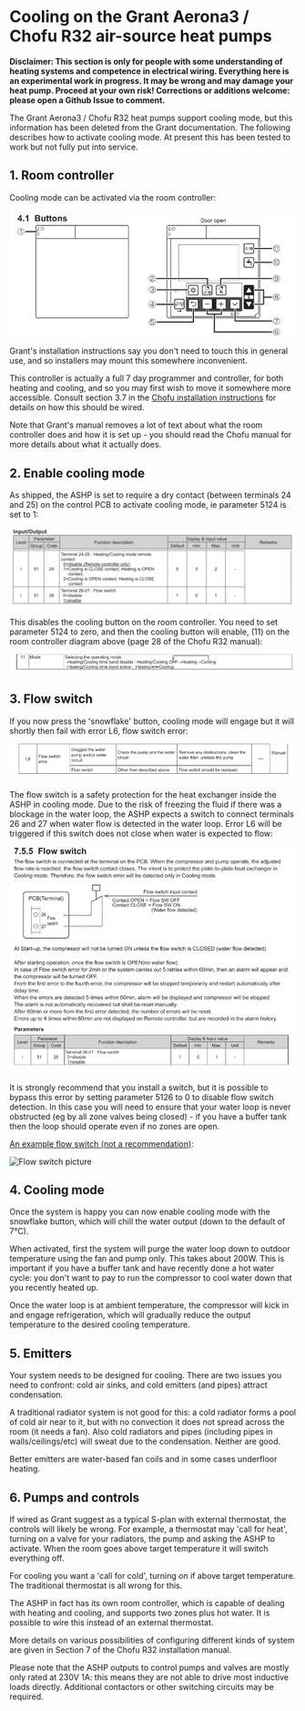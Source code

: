 Cooling on the Grant Aerona3 / Chofu R32 air-source heat pumps
==============================================================

**Disclaimer: This section is only for people with some understanding of
heating systems and competence in electrical wiring.  Everything here is an
experimental work in progress.  It may be wrong and may damage your heat
pump.  Proceed at your own risk!  Corrections or additions welcome: please
open a Github Issue to comment.**

The Grant Aerona3 / Chofu R32 heat pumps support cooling mode, but this
information has been deleted from the Grant documentation.  The following
describes how to activate cooling mode.  At present this has been tested to
work but not fully put into service.

## 1. Room controller

Cooling mode can be activated via the room controller:

![Room controller](images/room-controller-picture.png)

Grant's installation instructions say you don't need to touch this in
general use, and so installers may mount this somewhere inconvenient.

This controller is actually a full 7 day programmer and controller, for both
heating and cooling, and so you may first wish to move it somewhere more
accessible.  Consult section 3.7 in the
[Chofu installation instructions](../Chofu/R32/New-Zealand/Chofu-Operating-Installation-Manual-R32.pdf)
for details on how this should be wired.

Note that Grant's manual removes a lot of text about what the room
controller does and how it is set up - you should read the Chofu manual for
more details about what it actually does.

## 2. Enable cooling mode

As shipped, the ASHP is set to require a dry contact (between terminals 24
and 25) on the control PCB to activate cooling mode, ie parameter 5124 is
set to 1:

![Parameters 5124 / 5126](images/cooling-params-5124.png)

This disables the cooling button on the room controller.  You need to set
parameter 5124 to zero, and then the cooling button will enable,  (11) on
the room controller diagram above (page 28 of the Chofu R32 manual):

![Room controller](images/room-controller-11.png)


## 3. Flow switch

If you now press the 'snowflake' button, cooling mode will engage but it
will shortly then fail with error L6, flow switch error:

![Error L6](images/error-L6.png)

The flow switch is a safety protection for the heat exchanger inside the
ASHP in cooling mode.  Due to the risk of freezing the fluid if there
was a blockage in the water loop, the ASHP expects a switch to connect
terminals 26 and 27 when water flow is detected in the water loop.  Error L6
will be triggered if this switch does not close when water is expected to
flow:

![Flow switch 7.5.5](images/flow-switch-7.5.5.png)

It is strongly recommend that you install a switch, but it is possible to
bypass this error by setting parameter 5126 to 0 to disable flow switch
detection.  In this case you will need to ensure that your water loop is
never obstructed (eg by all zone valves being closed) - if you have a buffer
tank then the loop should operate even if no zones are open.

[An example flow switch (not a recommendation)](https://www.caleffi.com/international/en-int/catalogue/flow-switch-suitable-1-8-pipes-626600):

![Flow switch picture](https://www.caleffi.com/sites/default/files/styles/product_photo/public/file/626_0.jpg)


## 4. Cooling mode

Once the system is happy you can now enable cooling mode with the snowflake
button, which will chill the water output (down to the default of 7°C).

When activated, first the system will purge the water loop down to outdoor
temperature using the fan and pump only.  This takes about 200W.  This is
important if you have a buffer tank and have recently done a hot water
cycle: you don't want to pay to run the compressor to cool water down that
you recently heated up.

Once the water loop is at ambient temperature, the compressor will kick in
and engage refrigeration, which will gradually reduce the output temperature
to the desired cooling temperature.


## 5. Emitters

Your system needs to be designed for cooling.  There are two issues you need
to confront: cold air sinks, and cold emitters (and pipes) attract condensation.

A traditional radiator system is not good for this: a cold radiator forms a
pool of cold air near to it, but with no convection it does not spread
across the room (it needs a fan).  Also cold radiators and pipes (including
pipes in walls/ceilings/etc) will sweat due to the condensation.  Neither
are good.

Better emitters are water-based fan coils and in some cases underfloor
heating.


## 6. Pumps and controls

If wired as Grant suggest as a typical S-plan with external thermostat, the
controls will likely be wrong.  For example, a thermostat may 'call for
heat', turning on a valve for your radiators, the pump and asking the ASHP
to activate.  When the room goes above target temperature it will switch
everything off.

For cooling you want a 'call for cold', turning *on* if above target
temperature.  The traditional thermostat is all wrong for this.

The ASHP in fact has its own room controller, which is capable of
dealing with heating and cooling, and supports two zones plus hot water.
It is possible to wire this instead of an external thermostat.

More details on various possibilities of configuring different kinds of
system are given in Section 7 of the Chofu R32 installation manual.

Please note that the ASHP outputs to control pumps and valves are mostly
only rated at 230V 1A: this means they are not able to drive most inductive
loads directly.  Additional contactors or other switching circuits may be
required.
